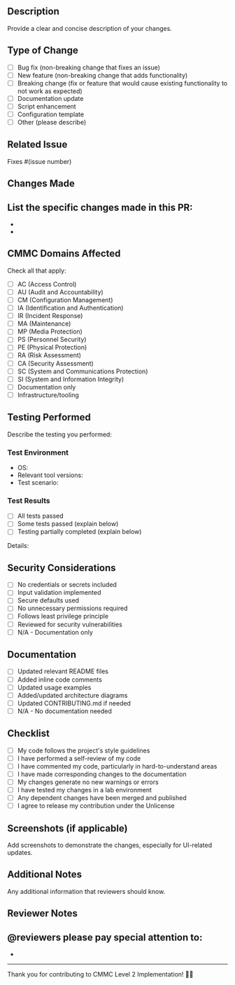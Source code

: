 ## Description
Provide a clear and concise description of your changes.

## Type of Change
- [ ] Bug fix (non-breaking change that fixes an issue)
- [ ] New feature (non-breaking change that adds functionality)
- [ ] Breaking change (fix or feature that would cause existing functionality to not work as expected)
- [ ] Documentation update
- [ ] Script enhancement
- [ ] Configuration template
- [ ] Other (please describe)

## Related Issue
Fixes #(issue number)

## Changes Made
List the specific changes made in this PR:
- 
- 
- 

## CMMC Domains Affected
Check all that apply:
- [ ] AC (Access Control)
- [ ] AU (Audit and Accountability)
- [ ] CM (Configuration Management)
- [ ] IA (Identification and Authentication)
- [ ] IR (Incident Response)
- [ ] MA (Maintenance)
- [ ] MP (Media Protection)
- [ ] PS (Personnel Security)
- [ ] PE (Physical Protection)
- [ ] RA (Risk Assessment)
- [ ] CA (Security Assessment)
- [ ] SC (System and Communications Protection)
- [ ] SI (System and Information Integrity)
- [ ] Documentation only
- [ ] Infrastructure/tooling

## Testing Performed
Describe the testing you performed:

### Test Environment
- OS: 
- Relevant tool versions: 
- Test scenario: 

### Test Results
- [ ] All tests passed
- [ ] Some tests passed (explain below)
- [ ] Testing partially completed (explain below)

Details:


## Security Considerations
- [ ] No credentials or secrets included
- [ ] Input validation implemented
- [ ] Secure defaults used
- [ ] No unnecessary permissions required
- [ ] Follows least privilege principle
- [ ] Reviewed for security vulnerabilities
- [ ] N/A - Documentation only

## Documentation
- [ ] Updated relevant README files
- [ ] Added inline code comments
- [ ] Updated usage examples
- [ ] Added/updated architecture diagrams
- [ ] Updated CONTRIBUTING.md if needed
- [ ] N/A - No documentation needed

## Checklist
- [ ] My code follows the project's style guidelines
- [ ] I have performed a self-review of my code
- [ ] I have commented my code, particularly in hard-to-understand areas
- [ ] I have made corresponding changes to the documentation
- [ ] My changes generate no new warnings or errors
- [ ] I have tested my changes in a lab environment
- [ ] Any dependent changes have been merged and published
- [ ] I agree to release my contribution under the Unlicense

## Screenshots (if applicable)
Add screenshots to demonstrate the changes, especially for UI-related updates.

## Additional Notes
Any additional information that reviewers should know.

## Reviewer Notes
@reviewers please pay special attention to:
- 
- 

---
Thank you for contributing to CMMC Level 2 Implementation! 🎯🔐
